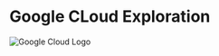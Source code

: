 # Google CLoud Exploration

![Google Cloud Logo](https://github.com/LordGedelicious/GoogleCloud-Exploration/blob/main/index.png)

